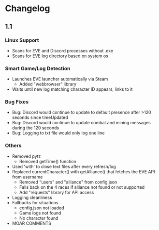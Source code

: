 # Changelog

## 1.1
### Linux Support
- Scans for EVE and Discord processes without .exe
- Scans for EVE log directory based on system os

### Smart Game/Log Detection
- Launches EVE launcher automatically via Steam
    - Added "webbrowser" library
- Waits until new log matching character ID appears, links to it

### Bug Fixes
- Bug: Discord would continue to update to default presence after >120 seconds since timeUpdated
- Bug: Discord would continue to update combat and mining messages during the 120 seconds
- Bug: Logging to txt file would only log one line

### Others 
- Removed pytz
    - Removed getTime() function
- Used 'with' to close text files after every refresh/log
- Replaced currentCharacter() with getAlliance() that fetches the EVE API from username
    - Removed "users" and "alliance" from config.json
    - Falls back on the 4 races if alliance not found or not supported
    - Add "requests" library for API access
- Logging cleanliness
- Fallbacks for situations
    - config.json not loaded
    - Game logs not found
    - No character found
- MOAR COMMENTS

